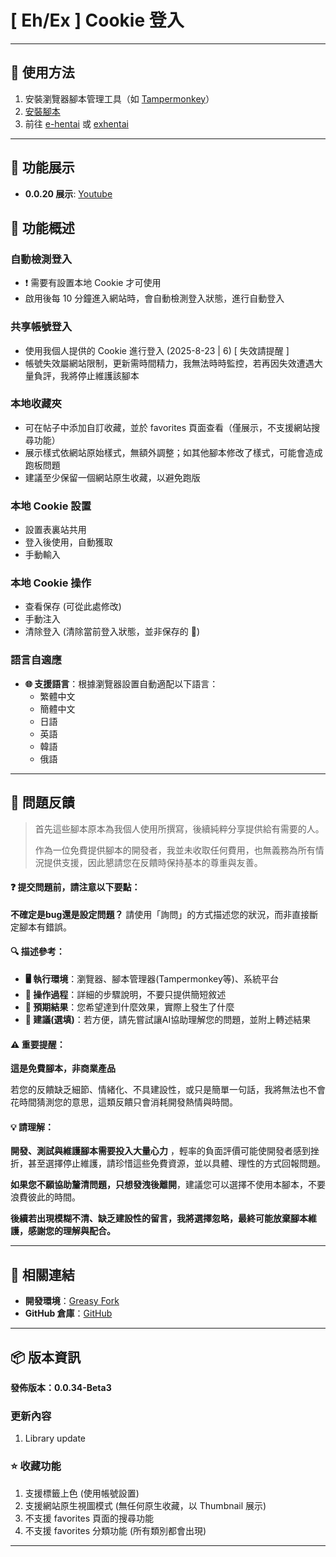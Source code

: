 # **[ Eh/Ex ] Cookie 登入**

---

## **👻 使用方法**

1. 安裝瀏覽器腳本管理工具（如 [Tampermonkey](https://chrome.google.com/webstore/detail/tampermonkey/dhdgffkkebhmkfjojejmpbldmpobfkfo)）
2. [安裝腳本](https://update.greasyfork.org/scripts/470710/%5BEEx-Hentai%5D%20AutoLogin.user.js)
3. 前往 [e-hentai](https://e-hentai.org/) 或 [exhentai](https://exhentai.org/)

---

## **👀 功能展示**

- **0.0.20 展示**: [Youtube](https://www.youtube.com/watch?v=NOidYkgINY8)


## **📜 功能概述**

### **自動檢測登入**
- ❗️ 需要有設置本地 Cookie 才可使用
- 啟用後每 10 分鐘進入網站時，會自動檢測登入狀態，進行自動登入

### **共享帳號登入**
- 使用我個人提供的 Cookie 進行登入 (2025-8-23 | 6) [ 失效請提醒 ]
- 帳號失效屬網站限制，更新需時間精力，我無法時時監控，若再因失效遭遇大量負評，我將停止維護該腳本

### **本地收藏夾**
- 可在帖子中添加自訂收藏，並於 favorites 頁面查看（僅展示，不支援網站搜尋功能）
- 展示樣式依網站原始樣式，無額外調整；如其他腳本修改了樣式，可能會造成跑板問題
- 建議至少保留一個網站原生收藏，以避免跑版

### **本地 Cookie 設置**
- 設置表裏站共用
- 登入後使用，自動獲取
- 手動輸入

### **本地 Cookie 操作**
- 查看保存 (可從此處修改)
- 手動注入
- 清除登入 (清除當前登入狀態，並非保存的 🍪)

### **語言自適應**
- **🌐 支援語言**：根據瀏覽器設置自動適配以下語言：
  - 繁體中文
  - 簡體中文
  - 日語
  - 英語
  - 韓語
  - 俄語

---

## 📣 問題反饋

> 首先這些腳本原本為我個人使用所撰寫，後續純粹分享提供給有需要的人。
>
> 作為一位免費提供腳本的開發者，我並未收取任何費用，也無義務為所有情況提供支援，因此懇請您在反饋時保持基本的尊重與友善。

#### ❓ 提交問題前，請注意以下要點：

**不確定是bug還是設定問題？** 請使用「詢問」的方式描述您的狀況，而非直接斷定腳本有錯誤。

#### 🔍 描述參考：

- **🖥️ 執行環境**：瀏覽器、腳本管理器(Tampermonkey等)、系統平台
- **🧭 操作過程**：詳細的步驟說明，不要只提供簡短敘述
- **🎯 預期結果**：您希望達到什麼效果，實際上發生了什麼
- **🤖 建議(選填)**：若方便，請先嘗試讓AI協助理解您的問題，並附上轉述結果

#### ⚠️ 重要提醒：

**這是免費腳本，非商業產品**

若您的反饋缺乏細節、情緒化、不具建設性，或只是簡單一句話，我將無法也不會花時間猜測您的意思，這類反饋只會消耗開發熱情與時間。

#### 💡 請理解：

**開發、測試與維護腳本需要投入大量心力** ，輕率的負面評價可能使開發者感到挫折，甚至選擇停止維護，請珍惜這些免費資源，並以具體、理性的方式回報問題。

**如果您不願協助釐清問題，只想發洩後離開**，建議您可以選擇不使用本腳本，不要浪費彼此的時間。

**後續若出現模糊不清、缺乏建設性的留言，我將選擇忽略，最終可能放棄腳本維護，感謝您的理解與配合。**

---

## **🔗 相關連結**

- **開發環境**：[Greasy Fork](https://greasyfork.org/zh-TW/users/989635-canaan-hs)  
- **GitHub 倉庫**：[GitHub](https://github.com/Canaan-HS/MonkeyScript/tree/main/ExAutoLogin)

---

## **📦 版本資訊**

**發佈版本：0.0.34-Beta3**

### **更新內容**
1. Library update

### **⭐ 收藏功能**
1. 支援標籤上色 (使用帳號設置)
2. 支援網站原生視圖模式 (無任何原生收藏，以 Thumbnail 展示)
3. 不支援 favorites 頁面的搜尋功能
4. 不支援 favorites 分類功能 (所有類別都會出現)

---